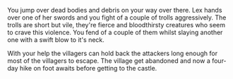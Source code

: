 You jump over dead bodies and debris on your way over there. Lex hands over one of her swords and you fight of a couple of trolls aggressively.
The trolls are short but vile, they're fierce and bloodthirsty creatures who seem to crave this violence.
You fend of a couple of them whilst slaying another one with a swift blow to it's neck. 

With your help the villagers can hold back the attackers long enough for most of the villagers to escape. The village get abandoned and now a four-day hike on foot awaits before getting to the castle.
